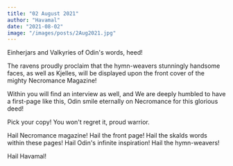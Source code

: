```yaml
---
title: "02 August 2021"
author: "Havamal"
date: "2021-08-02"
image: "/images/posts/2Aug2021.jpg"
---
```


Einherjars and Valkyries of Odin's words, heed!

The ravens proudly proclaim that the hymn-weavers stunningly handsome faces, as well as Kjelles, will be displayed upon the front cover of the mighty Necromance Magazine!

Within you will find an interview as well, and We are deeply humbled to have a first-page like this, Odin smile eternally on Necromance for this glorious deed!

Pick your copy! You won't regret it, proud warrior.

Hail Necromance magazine! Hail the front page! Hail the skalds words within these pages! Hail Odin's infinite inspiration! Hail the hymn-weavers!

Hail Havamal!
